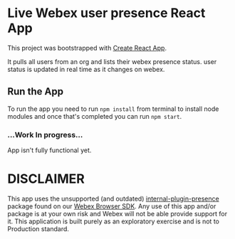 # Live Webex user presence React App
This project was bootstrapped with [Create React App](https://github.com/facebook/create-react-app).

It pulls all users from an org and lists their webex presence status. user status is updated in real time as it changes on webex.

## Run the App
To run the app you need to run `npm install` from terminal to install node modules and once that's completed you can run `npm start`.

### ...Work In progress...
App isn't fully functional yet.

# DISCLAIMER
This app uses the unsupported (and outdated) [internal-plugin-presence](https://github.com/webex/webex-js-sdk/tree/master/packages/%40webex/internal-plugin-presence) package found on our [Webex Browser SDK](https://github.com/webex/webex-js-sdk). Any use of this app and/or package is at your own risk and Webex will not be able provide support for it. This application is built purely as an exploratory exercise and is not to Production standard.

